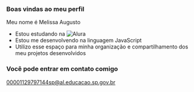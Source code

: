### Boas vindas ao meu perfil

Meu nome é Melissa Augusto

- Estou estudando na ![Alura](https://www.alura.com.br)
- Estou me desenvolvendo na linguagem JavaScript
- Utilizo esse espaço para minha organização e compartilhamento dos meu projetos desenvolvidos
  
### Você pode entrar em contato comigo 

00001129797144sp@al.educacao.sp.gov.br
